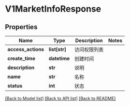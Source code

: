 # V1MarketInfoResponse

## Properties
Name | Type | Description | Notes
------------ | ------------- | ------------- | -------------
**access_actions** | **list[str]** | 访问权限列表 | 
**create_time** | **datetime** | 创建时间 | 
**description** | **str** | 说明 | 
**name** | **str** | 名称 | 
**status** | **int** | 状态 | 

[[Back to Model list]](../README.md#documentation-for-models) [[Back to API list]](../README.md#documentation-for-api-endpoints) [[Back to README]](../README.md)



